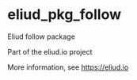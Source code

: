 # eliud_pkg_follow

Eliud follow package

Part of the eliud.io project

More information, see https://eliud.io
